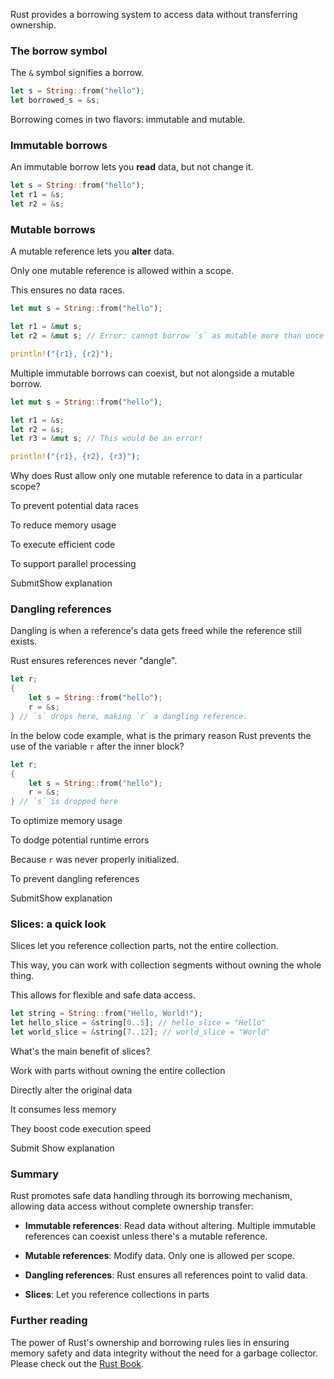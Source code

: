 Rust provides a borrowing system to access data without transferring ownership.

### The borrow symbol

The `&` symbol signifies a borrow.

```rust
let s = String::from("hello");
let borrowed_s = &s;
```

Borrowing comes in two flavors: immutable and mutable.

### Immutable borrows

An immutable borrow lets you **read** data, but not change it.

```rust
let s = String::from("hello");
let r1 = &s;
let r2 = &s;
```

### Mutable borrows

A mutable reference lets you **alter** data.

Only one mutable reference is allowed within a scope.

This ensures no data races.

```rust
let mut s = String::from("hello");

let r1 = &mut s;
let r2 = &mut s; // Error: cannot borrow `s` as mutable more than once

println!("{r1}, {r2}");
```

Multiple immutable borrows can coexist, but not alongside a mutable borrow.

```rust
let mut s = String::from("hello");

let r1 = &s;
let r2 = &s;
let r3 = &mut s; // This would be an error!

println!("{r1}, {r2}, {r3}");
```

Why does Rust allow only one mutable reference to data in a particular scope?

To prevent potential data races

To reduce memory usage

To execute efficient code

To support parallel processing

SubmitShow explanation

### Dangling references

Dangling is when a reference's data gets freed while the reference still exists.

Rust ensures references never "dangle".

```rust
let r; 
{
    let s = String::from("hello");
    r = &s;  
} // `s` drops here, making `r` a dangling reference.
```

In the below code example, what is the primary reason Rust prevents the use of the variable `r` after the inner block?

```rust
let r; 
{
    let s = String::from("hello");
    r = &s;  
} // `s` is dropped here
```

To optimize memory usage

To dodge potential runtime errors

Because `r` was never properly initialized.

To prevent dangling references

SubmitShow explanation

### Slices: a quick look

Slices let you reference collection parts, not the entire collection.

This way, you can work with collection segments without owning the whole thing.

This allows for flexible and safe data access.

```rust
let string = String::from("Hello, World!");
let hello_slice = &string[0..5]; // hello_slice = "Hello"
let world_slice = &string[7..12]; // world_slice = "World"
```

What's the main benefit of slices?

Work with parts without owning the entire collection

Directly alter the original data

It consumes less memory

They boost code execution speed

Submit Show explanation

### Summary

Rust promotes safe data handling through its borrowing mechanism, allowing data access without complete ownership transfer:

- **Immutable references**: Read data without altering. Multiple immutable references can coexist unless there's a mutable reference.
    
- **Mutable references**: Modify data. Only one is allowed per scope.
    
- **Dangling references**: Rust ensures all references point to valid data.
    
- **Slices**: Let you reference collections in parts
    

### Further reading

The power of Rust's ownership and borrowing rules lies in ensuring memory safety and data integrity without the need for a garbage collector. Please check out the [Rust Book](https://doc.rust-lang.org/book/ch04-02-references-and-borrowing.html).